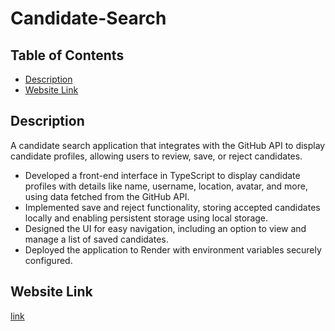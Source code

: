 # Candidate-Search

## Table of Contents
- [Description](#description)
- [Website Link](#Website-Link)

## Description 
A candidate search application that integrates with the GitHub API to display candidate profiles, allowing users to review, save, or reject candidates.

- Developed a front-end interface in TypeScript to display candidate profiles with details like name, username, location, avatar, and more, using data fetched from the GitHub API.
- Implemented save and reject functionality, storing accepted candidates locally and enabling persistent storage using local storage.
- Designed the UI for easy navigation, including an option to view and manage a list of saved candidates.
- Deployed the application to Render with environment variables securely configured.

## Website Link
[link]()